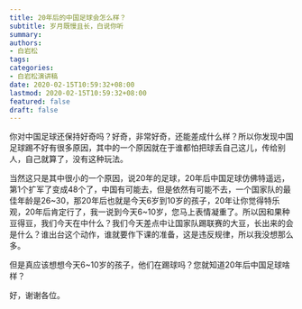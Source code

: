 ```yaml
---
title: 20年后的中国足球会怎么样？
subtitle: 岁月既慢且长，白说你听
summary:
authors: 
- 白岩松
tags:
categories:
- 白岩松演讲稿
date: 2020-02-15T10:59:32+08:00
lastmod: 2020-02-15T10:59:32+08:00
featured: false
draft: false
---
```


你对中国足球还保持好奇吗？好奇，非常好奇，还能差成什么样？所以你发现中国足球踢不好有很多原因，其中的一个原因就在于谁都怕把球丢自己这儿，传给别人，自己就算了，没有这种玩法。

当然这只是其中很小的一个原因，说20年的足球，20年后中国足球仿佛特遥远，第1个扩军了变成48个了，中国有可能去，但是依然有可能不去，一个国家队的最佳年龄是26~30，那20年后也就是今天6岁到10岁的孩子，20年让你觉得特乐观，20年后肯定行了，我一说到今天6~10岁，您马上表情凝重了。所以因和果种豆得豆，我们今天在中什么？我们今天差点中让国家队踢联赛的大豆，长出来的会是什么？谁出台这个动作，谁就要作下课的准备，这是违反规律，所以我没想那么多。

但是真应该想想今天6~10岁的孩子，他们在踢球吗？您就知道20年后中国足球啥样？

好，谢谢各位。